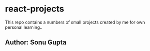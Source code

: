 # react-projects
<p>This repo contains a numbers of small projects created by me for own personal learning..</p>
<h2>Author: Sonu Gupta</h2>
